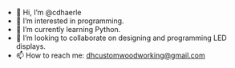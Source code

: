 - 👋 Hi, I’m @cdhaerle
- 👀 I’m interested in programming.
- 🌱 I’m currently learning Python.
- 💞️ I’m looking to collaborate on designing and programming LED displays.
- 📫 How to reach me: dhcustomwoodworking@gmail.com

<!---
cdhaerle/cdhaerle is a ✨ special ✨ repository because its `README.md` (this file) appears on your GitHub profile.
You can click the Preview link to take a look at your changes.
--->
